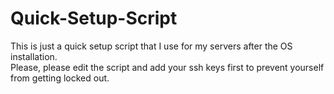 # Quick-Setup-Script
This is just a quick setup script that I use for my servers after the OS installation. </br>
Please, please edit the script and add your ssh keys first to prevent yourself from getting locked out.
